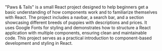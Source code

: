 
"Paws & Tails" is a small React project designed to help beginners get a basic understanding of how components work and to familiarize themselves with React. The project includes a navbar, a search bar, and a section showcasing different breeds of puppies with descriptions and prices. It uses Google Fonts for styling and demonstrates how to structure a React application with multiple components, ensuring clean and maintainable code. This project serves as a practical introduction to component-based development and styling in React.

